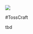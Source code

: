 ![](https://raw.githubusercontent.com/makohn/Tosscraft_GDD/master/gfx/logo.PNG?token=AMoM5zP2ITJllODaYvPYUjFUxyVv3Cekks5YTXinwA%3D%3D)

#TossCraft

tbd
